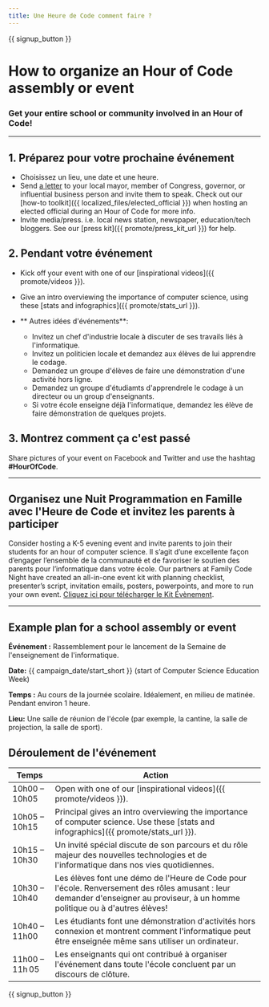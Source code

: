 ```yaml
---
title: Une Heure de Code comment faire ?
---
```


{{ signup_button }}

# How to organize an Hour of Code assembly or event

### Get your entire school or community involved in an Hour of Code!

* * *

## 1. Préparez pour votre prochaine événement

- Choisissez un lieu, une date et une heure.
- Send [a letter](https://hourofcode.com/promote/resources#sample-emails) to your local mayor, member of Congress, governor, or influential business person and invite them to speak. Check out our [how-to toolkit]({{ localized_files/elected_official }}) when hosting an elected official during an Hour of Code for more info.
- Invite media/press. i.e. local news station, newspaper, education/tech bloggers. See our [press kit]({{ promote/press_kit_url }}) for help.

## 2. Pendant votre événement

- Kick off your event with one of our [inspirational videos]({{ promote/videos }}).
- Give an intro overviewing the importance of computer science, using these [stats and infographics]({{ promote/stats_url }}).   
      
    
- ** Autres idées d'événements**: 
    - Invitez un chef d'industrie locale à discuter de ses travails liés à l'informatique.
    - Invitez un politicien locale et demandez aux élèves de lui apprendre le codage.
    - Demandez un groupe d'élèves de faire une démonstration d'une activité hors ligne.
    - Demandez un groupe d'étudiamts d'apprendrele le codage à un directeur ou un group d'enseignants.
    - Si votre école enseigne déjà l'informatique, demandez les élève de faire démonstration de quelques projets.

## 3. Montrez comment ça c'est passé

Share pictures of your event on Facebook and Twitter and use the hashtag **#HourOfCode**.

* * *

## Organisez une Nuit Programmation en Famille avec l'Heure de Code et invitez les parents à participer

Consider hosting a K-5 evening event and invite parents to join their students for an hour of computer science. Il s’agit d’une excellente façon d’engager l’ensemble de la communauté et de favoriser le soutien des parents pour l’informatique dans votre école. Our partners at Family Code Night have created an all-in-one event kit with planning checklist, presenter’s script, invitation emails, posters, powerpoints, and more to run your own event. [Cliquez ici pour télécharger le Kit Évènement](http://www.familycodenight.org/DownloadCodeDotOrg.html).

* * *

## Example plan for a school assembly or event

**Événement :** Rassemblement pour le lancement de la Semaine de l'enseignement de l'informatique.

**Date:** {{ campaign_date/start_short }} (start of Computer Science Education Week)

**Temps :** Au cours de la journée scolaire. Idéalement, en milieu de matinée. Pendant environ 1 heure.

**Lieu:** Une salle de réunion de l'école (par exemple, la cantine, la salle de projection, la salle de sport).

## Déroulement de l'événement

| Temps          | Action                                                                                                                                                                        |
| -------------- | ----------------------------------------------------------------------------------------------------------------------------------------------------------------------------- |
| 10h00 – 10h05  | Open with one of our [inspirational videos]({{ promote/videos }}).                                                                                                            |
| 10h05 – 10h15  | Principal gives an intro overviewing the importance of computer science. Use these [stats and infographics]({{ promote/stats_url }}).                                         |
| 10h15 – 10h30  | Un invité spécial discute de son parcours et du rôle majeur des nouvelles technologies et de l'informatique dans nos vies quotidiennes.                                       |
| 10h30 – 10h40  | Les élèves font une démo de l'Heure de Code pour l'école. Renversement des rôles amusant : leur demander d'enseigner au proviseur, à un homme politique ou à d'autres élèves! |
| 10h40 – 11h00  | Les étudiants font une démonstration d'activités hors connexion et montrent comment l'informatique peut être enseignée même sans utiliser un ordinateur.                      |
| 11h00 – 11h 05 | Les enseignants qui ont contribué à organiser l'événement dans toute l'école concluent par un discours de clôture.                                                            |

{{ signup_button }}